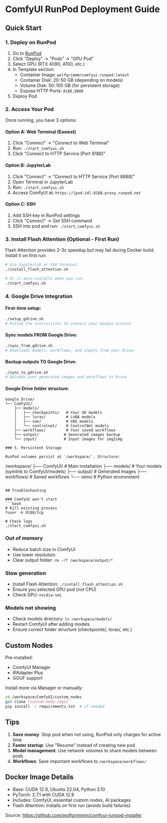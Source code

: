# ComfyUI RunPod Deployment Guide

## Quick Start

### 1. Deploy on RunPod

1. Go to [RunPod](https://runpod.io)
2. Click "Deploy" → "Pods" → "GPU Pod"
3. Select GPU (RTX 4090, A100, etc.)
4. In Template section:
   - Container Image: `wolfgrimmm/comfyui-runpod:latest`
   - Container Disk: 20-50 GB (depending on models)
   - Volume Disk: 50-100 GB (for persistent storage)
   - Expose HTTP Ports: `8188,8888`
5. Deploy Pod

### 2. Access Your Pod

Once running, you have 3 options:

#### Option A: Web Terminal (Easiest)
1. Click "Connect" → "Connect to Web Terminal"
2. Run: `./start_comfyui.sh`
3. Click "Connect to HTTP Service [Port 8188]"

#### Option B: JupyterLab
1. Click "Connect" → "Connect to HTTP Service [Port 8888]"
2. Open Terminal in JupyterLab
3. Run: `./start_comfyui.sh`
4. Access ComfyUI at: `https://[pod-id]-8188.proxy.runpod.net`

#### Option C: SSH
1. Add SSH key in RunPod settings
2. Click "Connect" → Get SSH command
3. SSH into pod and run: `./start_comfyui.sh`

### 3. Install Flash Attention (Optional - First Run)

Flash Attention provides 2-3x speedup but may fail during Docker build. Install it on first run:

```bash
# Via JupyterLab or SSH terminal
./install_flash_attention.sh

# Or it auto-installs when you run:
./start_comfyui.sh
```

### 4. Google Drive Integration

#### First-time setup:
```bash
./setup_gdrive.sh
# Follow the instructions to connect your Google account
```

#### Sync models FROM Google Drive:
```bash
./sync_from_gdrive.sh
# Downloads models, workflows, and inputs from your Drive
```

#### Backup outputs TO Google Drive:
```bash
./sync_to_gdrive.sh  
# Uploads your generated images and workflows to Drive
```

#### Google Drive folder structure:
```
Google Drive/
└── ComfyUI/
    ├── models/
    │   ├── checkpoints/   # Your SD models
    │   ├── loras/         # LoRA models
    │   ├── vae/           # VAE models
    │   └── controlnet/    # ControlNet models
    ├── workflows/         # Your saved workflows
    ├── output/           # Generated images backup
    └── input/            # Input images for img2img

### 5. Persistent Storage

RunPod volumes persist at `/workspace/`. Structure:
```
/workspace/
├── ComfyUI/          # Main installation
├── models/           # Your models (symlink to ComfyUI/models)
├── output/           # Generated images
├── workflows/        # Saved workflows
└── venv/            # Python environment
```

## Troubleshooting

### ComfyUI won't start
```bash
# Kill existing process
fuser -k 8188/tcp

# Check logs
./start_comfyui.sh
```

### Out of memory
- Reduce batch size in ComfyUI
- Use lower resolution
- Clear output folder: `rm -rf /workspace/output/*`

### Slow generation
- Install Flash Attention: `./install_flash_attention.sh`
- Ensure you selected GPU pod (not CPU)
- Check GPU: `nvidia-smi`

### Models not showing
- Check models directory: `ls /workspace/models/`
- Restart ComfyUI after adding models
- Ensure correct folder structure (checkpoints/, loras/, etc.)

## Custom Nodes

Pre-installed:
- ComfyUI Manager
- IPAdapter Plus  
- GGUF support

Install more via Manager or manually:
```bash
cd /workspace/ComfyUI/custom_nodes
git clone [custom-node-repo]
pip install -r requirements.txt  # if needed
```

## Tips

1. **Save money**: Stop pod when not using, RunPod only charges for active time
2. **Faster startup**: Use "Resume" instead of creating new pod
3. **Model management**: Use network volumes to share models between pods
4. **Workflows**: Save important workflows to `/workspace/workflows/`

## Docker Image Details

- Base: CUDA 12.9, Ubuntu 22.04, Python 3.10
- PyTorch: 2.7.1 with CUDA 12.8
- Includes: ComfyUI, essential custom nodes, AI packages
- Flash Attention: Installs on first run (avoids build failures)

Source: https://github.com/wolfgrimmm/comfyui-runpod-installer
